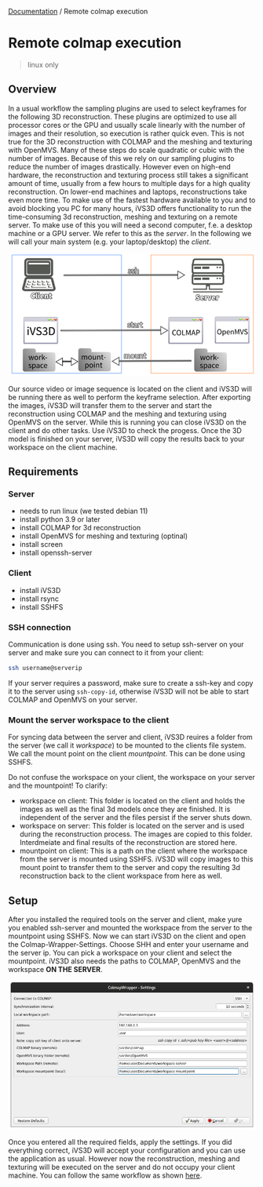 [Documentation](../README.md) / Remote colmap execution

# Remote colmap execution
> linux only

## Overview
In a usual workflow the sampling plugins are used to select keyframes for the following 3D reconstruction. These plugins are optimized to use all processor cores or the GPU and usually scale linearly with the number of images and their resolution, so execution is rather quick even. This is not true for the 3D reconstruction with COLMAP and the meshing and texturing with OpenMVS. Many of these steps do scale quadratic or cubic with the number of images. Because of this we rely on our sampling plugins to reduce the number of images drastically. However even on high-end hardware, the reconstruction and texturing process still takes a significant amount of time, usually from a few hours to multiple days for a high quality reconstruction. On lower-end machines and laptops, reconstructions take even more time. To make use of the fastest hardware available to you and to avoid blocking you PC for many hours, iVS3D offers functionality to run the time-consuming 3d reconstruction, meshing and texturing on a remote server. To make use of this you will need a second computer, f.e. a desktop machine or a GPU server. We refer to this as the *server*. In the following we will call your main system (e.g. your laptop/desktop) the *client*.

![Sceme](images/server_overview.png)

Our source video or image sequence is located on the client and iVS3D will be running there as well to perform the keyframe selection. After exporting the images, iVS3D will transfer them to the server and start the reconstruction using COLMAP and the meshing and texturing using OpenMVS on the server. While this is running you can close iVS3D on the client and do other tasks. Use iVS3D to check the progess. Once the 3D model is finished on your server, iVS3D will copy the results back to your workspace on the client machine.

## Requirements
### Server
- needs to run linux (we tested debian 11)
- install python 3.9 or later
- install COLMAP for 3d reconstruction
- install OpenMVS for meshing and texturing (optinal)
- install screen
- install openssh-server

### Client
- install iVS3D
- install rsync
- install SSHFS

### SSH connection
Communication is done using ssh. You need to setup ssh-server on your server and make sure you can connect to it from your client:
```sh
ssh username@serverip
```
If your server requires a password, make sure to create a ssh-key and copy it to the server using ```ssh-copy-id```, otherwise iVS3D will not be able to start COLMAP and OpenMVS on your server.

### Mount the server workspace to the client
For syncing data between the server and client, iVS3D reuires a folder from the server (we call it *workspace*) to be mounted to the clients file system. We call the mount point on the client *mountpoint*. This can be done using SSHFS.

Do not confuse the workspace on your client, the workspace on your server and the mountpoint! To clarify:
- workspace on client: This folder is located on the client and holds the images as well as the final 3d models once they are finished. It is independent of the server and the files persist if the server shuts down.
- workspace on server: This folder is located on the server and is used during the reconstruction process. The images are copied to this folder. Interdmeiate and final results of the reconstruction are stored here.
- mountpoint on client: This is a path on the client where the workspace from the server is mounted using SSHFS. iVS3D will copy images to this mount point to transfer them to the server and copy the resulting 3d reconstruction back to the client workspace from here as well.

## Setup
After you installed the required tools on the server and client, make yure you enabled ssh-server and mounted the workspace from the server to the mountpoint using SSHFS. Now we can start iVS3D on the client and open the Colmap-Wrapper-Settings. Choose SHH and enter your username and the server ip. You can pick a workspace on your client and select the mountpoint. iVS3D also needs the paths to COLMAP, OpenMVS and the workspace **ON THE SERVER**. 

![Colmap remote setup](images/Colmap_remote.png)

Once you entered all the required fields, apply the settings. If you did everything correct, iVS3D will accept your configuration and you can use the application as usual. However now the reconstruction, meshing and texturing will be executed on the server and do not occupy your client machine. You can follow the same workflow as shown [here](local_colmap_execution.md#workflow).
